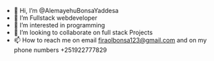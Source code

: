 - 👋 Hi, I’m @AlemayehuBonsaYaddesa
- 🌱 I’m Fullstack webdeveloper
- 👀 I’m interested in programming
- 💞️ I’m looking to collaborate on full stack Projects
- 📫 How to reach me on email firaolbonsa123@gmail.com and on my phone numbers +251922777829

<!---
AlemayehuBonsaYaddesa/AlemayehuBonsaYaddesa is a ✨ special ✨ repository because its `README.md` (this file) appears on your GitHub profile.
You can click the Preview link to take a look at your changes.
--->
